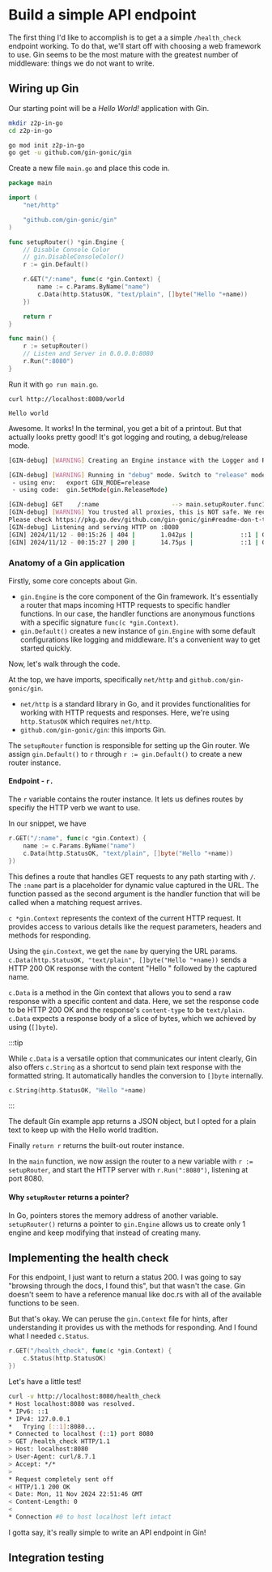 # Build a simple API endpoint

The first thing I'd like to accomplish is to get a a simple `/health_check` endpoint working. To do that, we'll start off with choosing a web framework to use. Gin seems to be the most mature with the greatest number of middleware: things we do not want to write.

## Wiring up Gin

Our starting point will be a *Hello World!* application with Gin.

```sh
mkdir z2p-in-go
cd z2p-in-go

go mod init z2p-in-go
go get -u github.com/gin-gonic/gin
```

Create a new file `main.go` and place this code in.

```go
package main

import (
	"net/http"

	"github.com/gin-gonic/gin"
)

func setupRouter() *gin.Engine {
	// Disable Console Color
	// gin.DisableConsoleColor()
	r := gin.Default()

	r.GET("/:name", func(c *gin.Context) {
		name := c.Params.ByName("name")
		c.Data(http.StatusOK, "text/plain", []byte("Hello "+name))
	})

	return r
}

func main() {
	r := setupRouter()
	// Listen and Server in 0.0.0.0:8080
	r.Run(":8080")
}
```

Run it with `go run main.go`.

```
curl http://localhost:8080/world
```

```
Hello world
```

Awesome. It works! In the terminal, you get a bit of a printout. But that actually looks pretty good! It's got logging and routing, a debug/release mode.

```sh
[GIN-debug] [WARNING] Creating an Engine instance with the Logger and Recovery middleware already attached.

[GIN-debug] [WARNING] Running in "debug" mode. Switch to "release" mode in production.
 - using env:   export GIN_MODE=release
 - using code:  gin.SetMode(gin.ReleaseMode)

[GIN-debug] GET    /:name                    --> main.setupRouter.func1 (3 handlers)
[GIN-debug] [WARNING] You trusted all proxies, this is NOT safe. We recommend you to set a value.
Please check https://pkg.go.dev/github.com/gin-gonic/gin#readme-don-t-trust-all-proxies for details.
[GIN-debug] Listening and serving HTTP on :8080
[GIN] 2024/11/12 - 00:15:26 | 404 |       1.042µs |             ::1 | GET      "/"
[GIN] 2024/11/12 - 00:15:27 | 200 |       14.75µs |             ::1 | GET      "/cong"
```

### Anatomy of a Gin application

Firstly, some core concepts about Gin.

* `gin.Engine` is the core component of the Gin framework. It's essentially a router that maps incoming HTTP requests to specific handler functions. In our case, the handler functions are anonymous functions with a specific signature `func(c *gin.Context)`.
* `gin.Default()` creates a new instance of `gin.Engine` with some default configurations like logging and middleware. It's a convenient way to get started quickly.

Now, let's walk through the code.

At the top, we have imports, specifically `net/http` and `github.com/gin-gonic/gin`. 

* `net/http` is a standard library in Go, and it provides functionalities for working with HTTP requests and responses. Here, we're using `http.StatusOK` which requires `net/http`.
* `github.com/gin-gonic/gin`: this imports Gin.

The `setupRouter` function is responsible for setting up the Gin router. We assign `gin.Default()` to `r` through `r := gin.Default()` to create a new router instance.

#### Endpoint - `r.`

The `r` variable contains the router instance. It lets us defines routes by specifiy the HTTP verb we want to use.

In our snippet, we have 

```go
r.GET("/:name", func(c *gin.Context) {
    name := c.Params.ByName("name")
    c.Data(http.StatusOK, "text/plain", []byte("Hello "+name))
})
```

This defines a route that handles GET requests to any path starting with `/`. The `:name` part is a placeholder for dynamic value captured in the URL. The function passed as the second argument is the handler function that will be called when a matching request arrives.

`c *gin.Context` represents the context of the current HTTP request. It provides access to various details like the request parameters, headers and methods for responding.

Using the `gin.Context`, we get the `name` by querying the URL params. `c.Data(http.StatusOK, "text/plain", []byte("Hello "+name))` sends a HTTP 200 OK response with the content "Hello " followed by the captured name.

`c.Data` is a method in the Gin context that allows you to send a raw response with a specific content and data. Here, we set the response code to be HTTP 200 OK and the response's `content-type` to be `text/plain`. `c.Data` expects a response body of a slice of bytes, which we achieved by using (`[]byte`).

:::tip

While `c.Data` is a versatile option that communicates our intent clearly, Gin also offers `c.String` as a shortcut to send plain text response with the formatted string. It automatically handles the conversion to `[]byte` internally.

```go
c.String(http.StatusOK, "Hello "+name)
```
:::

The default Gin example app returns a JSON object, but I opted for a plain text to keep up with the Hello world tradition.

Finally `return r` returns the built-out router instance.

In the `main` function, we now assign the router to a new variable with `r := setupRouter`, and start the HTTP server with `r.Run(":8080")`, listening at port 8080.

#### Why `setupRouter` returns a pointer?

In Go, pointers stores the memory address of another variable. `setupRouter()` returns a pointer to `gin.Engine` allows us to create only 1 engine and keep modifying that instead of creating many.

## Implementing the health check

For this endpoint, I just want to return a status 200. I was going to say "browsing through the docs, I found this", but that wasn't the case. Gin doesn't seem to have a reference manual like doc.rs with all of the available functions to be seen.

But that's okay. We can peruse the `gin.Context` file for hints, after understanding it provides us with the methods for responding. And I found what I needed `c.Status`.

```go
r.GET("/health_check", func(c *gin.Context) {
    c.Status(http.StatusOK)
})
```

Let's have a little test!

```sh
curl -v http://localhost:8080/health_check
* Host localhost:8080 was resolved.
* IPv6: ::1
* IPv4: 127.0.0.1
*   Trying [::1]:8080...
* Connected to localhost (::1) port 8080
> GET /health_check HTTP/1.1
> Host: localhost:8080
> User-Agent: curl/8.7.1
> Accept: */*
> 
* Request completely sent off
< HTTP/1.1 200 OK
< Date: Mon, 11 Nov 2024 22:51:46 GMT
< Content-Length: 0
< 
* Connection #0 to host localhost left intact
```

I gotta say, it's really simple to write an API endpoint in Gin!

## Integration testing

